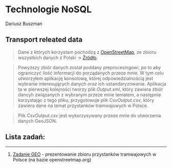 
Technologie NoSQL
================
Dariusz Buszman

## Transport releated data

> Dane z których korzystam pochodzą z [OpenStreetMap](openstreetmap.org), ze zbioru wszystkich danych z Polski -> [Źródło](http://download.geofabrik.de/europe/poland-latest.osm.bz2).

>Powyższy zbiór danych został poddany preprocesingowi, po to aby ograniczyć ilość informacji do porządanych przeze mnie. W tym celu utworzyłem aplikację konsolową, której odpowiedzialnością jest wybranie interesujących danych oraz ich ustandaryzowanie. Aplikacja ta w pierwszej kolejności tworzy plik *Output.xml*, który zawiera zbiór dancyh związanych z wybranym przeze mnie tematem, a następnie korzystając z tego pliku, przygotowuje plik *CsvOutput.csv*, który zawiera dane na temat przystanków tramwajowych w Polsce.

>Plik *CsvOutput.csv* jest wykorzysywany przeze mnie do utworzenia danych GeoJSON.

## Lista zadań:
------------

1.  [Zadanie GEO](geo.md) - prezentowanie zbioru przystanków tramwajowych w Polsce (na bazie openstreetmap.org)
